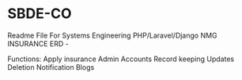 # SBDE-CO
Readme File For Systems Engineering
PHP/Laravel/Django
NMG INSURANCE
ERD - 

Functions:
Apply insurance
Admin Accounts
Record keeping
Updates
Deletion
Notification
Blogs



